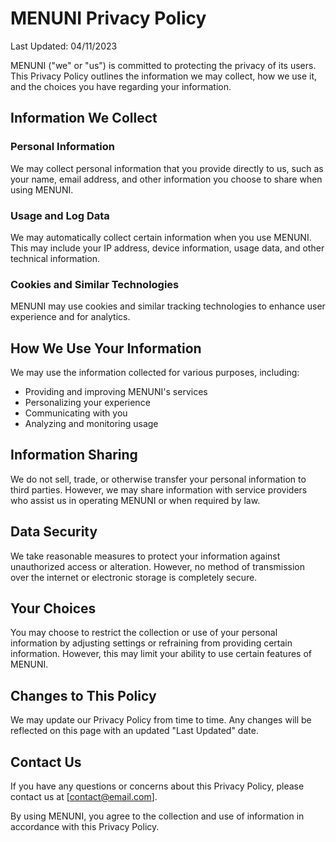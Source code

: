 # MENUNI Privacy Policy

Last Updated: 04/11/2023

MENUNI ("we" or "us") is committed to protecting the privacy of its users. This Privacy Policy outlines the information we may collect, how we use it, and the choices you have regarding your information.

## Information We Collect

### Personal Information

We may collect personal information that you provide directly to us, such as your name, email address, and other information you choose to share when using MENUNI.

### Usage and Log Data

We may automatically collect certain information when you use MENUNI. This may include your IP address, device information, usage data, and other technical information.

### Cookies and Similar Technologies

MENUNI may use cookies and similar tracking technologies to enhance user experience and for analytics.

## How We Use Your Information

We may use the information collected for various purposes, including:

- Providing and improving MENUNI's services
- Personalizing your experience
- Communicating with you
- Analyzing and monitoring usage

## Information Sharing

We do not sell, trade, or otherwise transfer your personal information to third parties. However, we may share information with service providers who assist us in operating MENUNI or when required by law.

## Data Security

We take reasonable measures to protect your information against unauthorized access or alteration. However, no method of transmission over the internet or electronic storage is completely secure.

## Your Choices

You may choose to restrict the collection or use of your personal information by adjusting settings or refraining from providing certain information. However, this may limit your ability to use certain features of MENUNI.

## Changes to This Policy

We may update our Privacy Policy from time to time. Any changes will be reflected on this page with an updated "Last Updated" date.

## Contact Us

If you have any questions or concerns about this Privacy Policy, please contact us at [contact@email.com].

By using MENUNI, you agree to the collection and use of information in accordance with this Privacy Policy.
